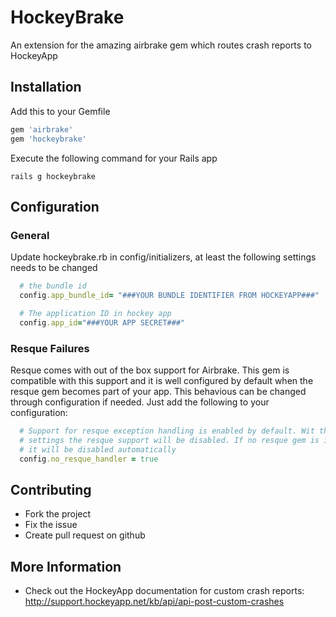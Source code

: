# HockeyBrake

An extension for the amazing airbrake gem which routes crash reports to HockeyApp

## Installation 

Add this to your Gemfile
```ruby
gem 'airbrake'
gem 'hockeybrake'
```

Execute the following command for your Rails app
```shell
rails g hockeybrake
```

## Configuration

### General

Update hockeybrake.rb in config/initializers, at least the following settings needs to be changed

```ruby
  # the bundle id
  config.app_bundle_id= "###YOUR BUNDLE IDENTIFIER FROM HOCKEYAPP###"

  # The application ID in hockey app
  config.app_id="###YOUR APP SECRET###"
```

### Resque Failures

Resque comes with out of the box support for Airbrake. This gem is compatible with this support and it is well configured by default when the resque gem becomes part of your app. This behavious can be changed through configuration if needed. Just add the following to your configuration:

```ruby
  # Support for resque exception handling is enabled by default. Wit this
  # settings the resque support will be disabled. If no resque gem is installed
  # it will be disabled automatically
  config.no_resque_handler = true
``` 

## Contributing
 
* Fork the project
* Fix the issue
* Create pull request on github

## More Information

* Check out the HockeyApp documentation for custom crash reports: http://support.hockeyapp.net/kb/api/api-post-custom-crashes
